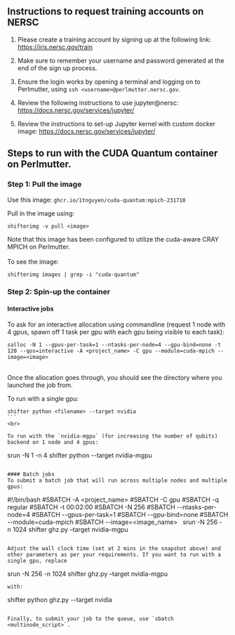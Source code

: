 
## Instructions to request training accounts on NERSC

1. Please create a training account by signing up at the following link:
https://iris.nersc.gov/train

2. Make sure to remember your username and password generated at the end of the sign up process.

3. Ensure the login works by opening a terminal and logging on to Perlmutter, using
`ssh <username>@perlmutter.nersc.gov`.

4. Review the following instructions to use jupyter@nersc:
https://docs.nersc.gov/services/jupyter/

5. Review the instructions to set-up Jupyter kernel with custom docker image:
https://docs.nersc.gov/services/jupyter/


## Steps to run with the CUDA Quantum container on Perlmutter.

### Step 1: Pull the image
Use this image:  `ghcr.io/1tnguyen/cuda-quantum:mpich-231710`

Pull in the image using:
```
shifterimg -v pull <image>
```
Note that this image has been configured to utilize the cuda-aware CRAY MPICH on Perlmutter.  
<br>
To see the image:
```
shifterimg images | grep -i "cuda-quantum"
```

### Step 2: Spin-up the container

#### Interactive jobs

To ask for an interactive allocation using commandline (request 1 node with 4 gpus, spawn off 1 task per gpu with each gpu being visible to each task):

```
salloc -N 1 --gpus-per-task=1 --ntasks-per-node=4 --gpu-bind=none -t 120 --qos=interactive -A <project_name> -C gpu --module=cuda-mpich --image=<image>
```

<br>
Once the allocation goes through, you should see the directory where you launched the job from.  
<br>


To run with a single gpu:
```
shifter python <filename> --target nvidia
```  
<br>

To run with the `nvidia-mgpu` (for increasing the number of qubits) backend on 1 node and 4 gpus:
```
srun -N 1 -n 4 shifter python <filename> --target nvidia-mgpu
```

#### Batch jobs
To submit a batch job that will run across multiple nodes and multiple gpus:
```
#!/bin/bash
#SBATCH -A <project_name>
#SBATCH -C gpu
#SBATCH -q regular
#SBATCH -t 00:02:00
#SBATCH -N 256
#SBATCH --ntasks-per-node=4
#SBATCH --gpus-per-task=1
#SBATCH --gpu-bind=none
#SBATCH --module=cuda-mpich
#SBATCH --image=<image_name>
 
srun -N 256 -n 1024 shifter ghz.py –target nvidia-mgpu
```

Adjust the wall clock time (set at 2 mins in the snapshot above) and other parameters as per your requirements. If you want to run with a single gpu, replace 
```
srun -N 256 -n 1024 shifter ghz.py –target nvidia-mgpu
```
with:

```
shifter python ghz.py --target nvidia
```

Finally, to submit your job to the queue, use `sbatch <multinode_script>`.
